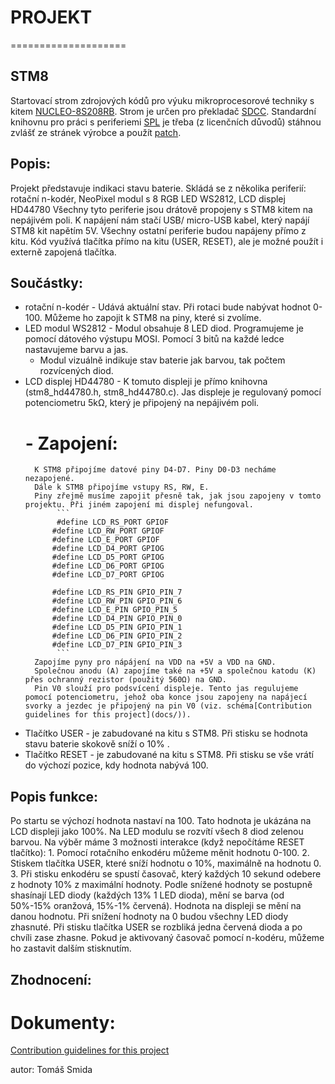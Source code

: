 # PROJEKT
====================

## STM8
Startovací strom zdrojových kódů pro výuku mikroprocesorové techniky s kitem
[NUCLEO-8S208RB](https://www.st.com/en/evaluation-tools/nucleo-8s208rb.html).
Strom je určen pro překladač [SDCC](http://sdcc.sourceforge.net/). Standardní
knihovnu pro práci s periferiemi 
[SPL](https://www.st.com/content/st_com/en/products/embedded-software/mcu-mpu-embedded-software/stm8-embedded-software/stsw-stm8069.html)
je třeba (z licenčních důvodů) stáhnou zvlášť ze stránek výrobce a použít
[patch](https://github.com/gicking/STM8-SPL_SDCC_patch).

## Popis:
Projekt představuje indikaci stavu baterie.
Skládá se z několika periferií: rotační n-kodér, NeoPixel modul s 8 RGB LED WS2812, LCD displej HD44780
Všechny tyto periferie jsou drátově propojeny s STM8 kitem na nepájivém poli.
K napájení nám stačí USB/ micro-USB kabel, který napájí STM8 kit napětím 5V. Všechny ostatní periferie budou napájeny přímo z kitu. 
Kód využívá tlačítka přímo na kitu (USER, RESET), ale je možné použít i externě zapojená tlačítka. 

## Součástky:
* rotační n-kodér - Udává aktuální stav. Při rotaci bude nabývat hodnot 0-100.  Můžeme ho zapojit k STM8 na piny, které si zvolíme.
* LED modul WS2812 - Modul obsahuje 8 LED diod. Programujeme je pomocí dátového výstupu MOSI. Pomocí 3 bitů na každé ledce nastavujeme barvu a jas.
   - Modul vizuálně indikuje stav baterie jak barvou, tak počtem rozvícených diod.
* LCD displej HD44780 - K tomuto displeji je přímo knihovna (stm8_hd44780.h, stm8_hd44780.c). Jas displeje je regulovaný pomocí potenciometru 5kΩ, který je připojený na nepájivém poli. 
    # - Zapojení:
        K STM8 připojíme datové piny D4-D7. Piny D0-D3 necháme nezapojené.
        Dále k STM8 připojíme vstupy RS, RW, E.
        Piny zřejmě musíme zapojit přesně tak, jak jsou zapojeny v tomto projektu. Při jiném zapojení mi displej nefungoval.
             ```
             #define LCD_RS_PORT GPIOF
            #define LCD_RW_PORT GPIOF
            #define LCD_E_PORT GPIOF
            #define LCD_D4_PORT GPIOG
            #define LCD_D5_PORT GPIOG
            #define LCD_D6_PORT GPIOG
            #define LCD_D7_PORT GPIOG

            #define LCD_RS_PIN GPIO_PIN_7
            #define LCD_RW_PIN GPIO_PIN_6
            #define LCD_E_PIN GPIO_PIN_5
            #define LCD_D4_PIN GPIO_PIN_0
            #define LCD_D5_PIN GPIO_PIN_1
            #define LCD_D6_PIN GPIO_PIN_2
            #define LCD_D7_PIN GPIO_PIN_3
             ```
        Zapojíme pyny pro nápájení na VDD na +5V a VDD na GND.
        Společnou anodu (A) zapojíme také na +5V a společnou katodu (K) přes ochranný rezistor (použitý 560Ω) na GND.
        Pin V0 slouží pro podsvícení displeje. Tento jas regulujeme pomocí potenciometru, jehož oba konce jsou zapojeny na napájecí svorky a jezdec je připojený na pin V0 (viz. schéma[Contribution guidelines for this project](docs/)).
* Tlačítko USER - je zabudované na kitu s STM8. Při stisku se hodnota stavu baterie skokově sníží o 10% .
* Tlačítko RESET - je zabudované na kitu s STM8. Při stisku se vše vrátí do výchozí pozice, kdy hodnota nabývá 100.

## Popis funkce:
Po startu se výchozí hodnota nastaví na 100. Tato hodnota je ukázána na LCD displeji jako 100%.
Na LED modulu se rozvítí všech 8 diod zelenou barvou.
Na výběr máme 3 možnosti interakce (když nepočítáme RESET tlačítko):
    1. Pomocí rotačního enkodéru můžeme měnit hodnotu 0-100.
    2. Stiskem tlačítka USER, které sníží hodnotu o 10%, maximálně na hodnotu 0.
    3. Při stisku enkodéru se spustí časovač, který každých 10 sekund odebere z hodnoty 10% z maximální hodnoty.
Podle snížené hodnoty se postupně shasínají LED diody  (každých 13% 1 LED dioda), mění se barva (od 50%-15% oranžová, 15%-1% červená).
Hodnota na displeji se mění na danou hodnotu.
Při snížení hodnoty na 0 budou všechny LED diody zhasnuté. 
Při stisku tlačítka USER se rozbliká jedna červená dioda a po chvíli zase zhasne.
Pokud je aktivovaný časovač pomocí n-kodéru, můžeme ho zastavit dalším stisknutím.

## Zhodnocení:

# Dokumenty:
[Contribution guidelines for this project](docs/)


autor: Tomáš Smida